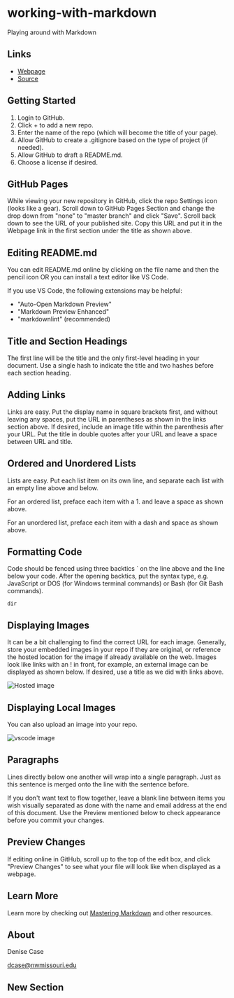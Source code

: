 # working-with-markdown
Playing around with Markdown

## Links

- [Webpage](https://profcase.github.io/working-with-markdown/ "Working With Markdown Webpage")
- [Source](https://github.com/profcase/working-with-markdown "Working With Markdown Source")

## Getting Started

1. Login to GitHub.
1. Click + to add a new repo. 
1. Enter the name of the repo (which will become the title of your page). 
1. Allow GitHub to create a .gitignore based on the type of project (if needed). 
1. Allow GitHub to draft a README.md. 
1. Choose a license if desired. 

## GitHub Pages

While viewing your new repository in GitHub, click the repo Settings icon (looks like a gear). 
Scroll down to GitHub Pages Section and change the drop down from "none" to "master branch" and click "Save". 
Scroll back down to see the URL of your published site. Copy this URL and put it in the Webpage link in the first section under the title as shown above.

## Editing README.md

You can edit README.md online by clicking on the file name and then the pencil icon OR you can install a text editor like VS Code. 

If you use VS Code, the following extensions may be helpful:

- "Auto-Open Markdown Preview"
- "Markdown Preview Enhanced"
- "markdownlint" (recommended)

## Title and Section Headings

The first line will be the title and the only first-level heading in your document. 
Use a single hash to indicate the title and two hashes before each section heading. 

## Adding Links

Links are easy. Put the display name in square brackets first, and without leaving any spaces, put the URL in parentheses as shown in the links section above. 
If desired, include an image title within the parenthesis after your URL. 
Put the title in double quotes after your URL and leave a space between URL and title. 

## Ordered and Unordered Lists

Lists are easy. Put each list item on its own line, and separate each list with an empty line above and below. 

For an ordered list, preface each item with a 1. and leave a space as shown above. 

For an unordered list, preface each item with a dash and space as shown above.

## Formatting Code

Code should be fenced using three backtics ` on the line above and the line below your code. 
After the opening backtics, put the syntax type, e.g. JavaScript or DOS (for Windows terminal commands) or Bash (for Git Bash commands). 

```DOS
dir
```

## Displaying Images

It can be a bit challenging to find the correct URL for each image. 
Generally, store your embedded images in your repo if they are original, or reference the hosted location for the image if already available on the web. 
Images look like links with an ! in front, for example, an external image can be displayed as shown below. If desired, use a title as we did with links above.

![Hosted image](https://upload.wikimedia.org/wikipedia/commons/0/02/Lynx_kitten.jpg "Lynx Kitten")

## Displaying Local Images

You can also upload an image into your repo. 

![vscode image](https://github.com/profcase/working-with-markdown/blob/master/vscode.PNG "Example local image")

## Paragraphs

Lines directly below one another will wrap into a single paragraph. 
Just as this sentence is merged onto the line with the sentence before.

If you don't want text to flow together, leave a blank line between items you wish visually separated as done with the name and email address at the end of this document. Use the Preview mentioned below to check appearance before you commit your changes. 

## Preview Changes

If editing online in GitHub, scroll up to the top of the edit box, and click "Preview Changes" to see what your file will look like when displayed as a webpage. 

## Learn More

Learn more by checking out [Mastering Markdown](https://guides.github.com/features/mastering-markdown/ "Mastering Markdown") and other resources. 

##  About

Denise Case

dcase@nwmissouri.edu

## New Section 


